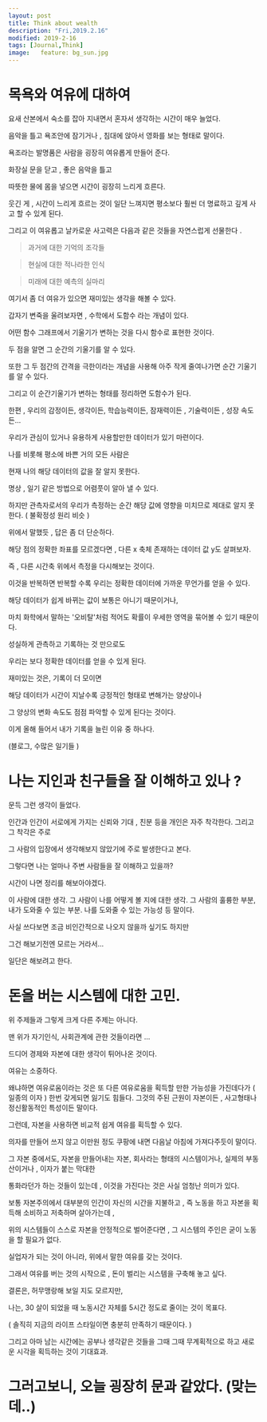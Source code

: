 ```yaml
---
layout: post
title: Think about wealth 
description: "Fri,2019.2.16"
modified: 2019-2-16
tags: [Journal,Think]
image:   feature: bg_sun.jpg
---
```


# 목욕와 여유에 대하여 

요새 산본에서 숙소를 잡아 지내면서 혼자서 생각하는 시간이 매우 늘었다. 

음악을 틀고 욕조안에 잠기거나 , 침대에 앉아서 영화를 보는 형태로 말이다. 

욕조라는 발명품은 사람을 굉장히 여유롭게 만들어 준다. 

화장실 문을 닫고 , 좋은 음악을 틀고 

따뜻한 물에 몸을 넣으면 시간이 굉장히 느리게 흐른다. 

웃긴 게 , 시간이 느리게 흐르는 것이 일단 느껴지면 평소보다 훨씬 더 명료하고 깊게 사고 할 수 있게 된다. 

그리고 이 여유롭고 날카로운 사고력은 다음과 같은 것들을 자연스럽게 선물한다 .

>과거에 대한 기억의 조각들 

>현실에 대한 적나라한 인식 

>미래에 대한 예측의 실마리 

여기서 좀 더 여유가 있으면 재미있는 생각을 해볼 수 있다. 

갑자기 변죽을 울려보자면 , 수학에서 도함수 라는 개념이 있다. 

어떤 함수 그래프에서 기울기가 변하는 것을 다시 함수로 표현한 것이다. 

두 점을 알면 그 순간의 기울기를 알 수 있다. 

또한 그 두 점간의 간격을 극한이라는 개념을 사용해 아주 작게 줄여나가면 순간 기울기를 알 수 있다. 

그리고 이 순간기울기가 변하는 형태를 정리하면 도함수가 된다. 

한편 , 우리의 감정이든, 생각이든, 학습능력이든, 잠재력이든 , 기술력이든 , 성장 속도든... 

우리가 관심이 있거나 유용하게 사용할만한 데이터가 있기 마련이다. 

나를 비롯해 평소에 바쁜 거의 모든 사람은 

현재 나의 해당 데이터의 값을 잘 알지 못한다. 

명상 , 일기 같은 방법으로 어렴풋이 알아 낼 수 있다. 

하지만 관측자로서의 우리가 측정하는 순간 해당 값에 영향을 미치므로 제대로 알지 못한다. ( 불확정성 원리 비슷 )

위에서 말했듯 , 답은 좀 더 단순하다. 

해당 점의 정확한 좌표를 모르겠다면 , 다른 x 축체 존재하는 데이터 값 y도 살펴보자. 

즉 , 다른 시간축 위에서 측정을 다시해보는 것이다. 

이것을 반복하면 반복할 수록 우리는 정확한 데이터에 가까운 무언가를 얻을 수 있다. 

해당 데이터가 쉽게 바뀌는 값이 보통은 아니기 때문이거나, 

마치 화학에서 말하는 '오비탈'처럼 적어도 확률이 우세한 영역을 묶어볼 수 있기 때문이다. 

성실하게 관측하고 기록하는 것 만으로도 

우리는 보다 정확한 데이터를 얻을 수 있게 된다. 

재미있는 것은, 기록이 더 모이면 

해당 데이터가 시간이 지날수록 긍정적인 형태로 변해가는 양상이나

그 양상의 변화 속도도 점점 파악할 수 있게 된다는 것이다. 

이게 올해 들어서  내가 기록을 늘린 이유 중 하나다. 

(블로그, 수많은 일기들 ) 

# 나는 지인과 친구들을 잘 이해하고 있나 ?

문득 그런 생각이 들었다.

인간과 인간이 서로에게 가지는 신뢰와 기대 , 친분 등을 개인은 자주 착각한다. 그리고 그 착각은 주로 

그 사람의 입장에서 생각해보지 않았기에 주로 발생한다고 본다. 

그렇다면 나는 얼마나 주변 사람들을 잘 이해하고 있을까? 

시간이 나면 정리를 해보아야겠다. 

이 사람에 대한 생각. 그 사람이 나를 어떻게 볼 지에 대한 생각. 
그 사람의 훌륭한 부분, 내가 도와줄 수 있는 부분. 나를 도와줄 수 있는 가능성 등 말이다. 

사실 쓰다보면 조금 비인간적으로 나오지 않을까 싶기도 하지만

그건 해보기전엔 모르는 거라서... 

일단은 해보려고 한다. 

# 돈을 버는 시스템에 대한 고민. 

위 주제들과 그렇게 크게 다른 주제는 아니다. 

맨 위가 자기인식, 사회관계에 관한 것들이라면 ... 

드디어 경제와 자본에 대한 생각이 튀어나온 것이다. 

여유는 소중하다. 

왜냐하면 여유로움이라는 것은 또 다른 여유로움을 획득할 만한 가능성을 가진데다가 ( 일종의 이자 )
한번 갖게되면 잃기도 힘들다. 그것의 주된 근원이 자본이든 , 사고형태나 정신활동적인 특성이든 말이다. 

그런데, 자본을 사용하면 비교적 쉽게 여유를 획득할 수 있다. 

의자를 만들어 쓰지 않고 이만원 정도 쿠팡에 내면 다음날 아침에 가져다주듯이 말이다. 

그 자본 중에서도, 자본을 만들어내는 자본, 회사라는 형태의 시스템이거나, 실제의 부동산이거나 , 이자가 붙는 막대한 

통화라던가 하는 것들이 있는데 , 이것을 가진다는 것은 사실 엄청난 의미가 있다. 

보통 자본주의에서 대부분의 인간이 자신의 시간을 지불하고 , 즉 노동을 하고 자본을 획득해 소비하고 저축하며 살아가는데 , 

위의 시스템들이 스스로 자본을 안정적으로 벌어준다면 , 그 시스템의 주인은 굳이 노동을 할 필요가 없다. 

실업자가 되는 것이 아니라, 위에서 말한 여유를 갖는 것이다. 

그래서 여유를 버는 것의 시작으로 , 돈이 벌리는 시스템을 구축해 놓고 싶다. 

결론은, 허무맹랑해 보일 지도 모르지만, 

나는,  30 살이 되었을 때 노동시간 자체를 5시간 정도로 줄이는 것이 목표다. 

( 솔직히 지금의 라이프 스타일이면 충분히 만족하기 때문이다. )

그리고 아마 남는 시간에는 공부나 생각같은 것들을 그때 그때 무계획적으로 하고 새로운 시각을 획득하는 것이 기대효과. 

# 그러고보니, 오늘 굉장히 문과 같았다. (맞는데..)




